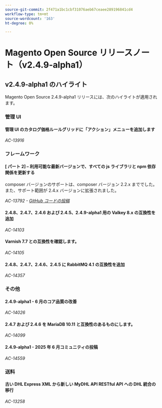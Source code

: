 ```yaml
---
source-git-commit: 2f471a1bc1cbf31076aeb67ceaee289196841cd4
workflow-type: tm+mt
source-wordcount: '163'
ht-degree: 0%

---
```

# Magento Open Source リリースノート（v2.4.9-alpha1）

## v2.4.9-alpha1 のハイライト

Magento Open Source 2.4.9-alpha1 リリースには、次のハイライトが適用されます。

### 管理 UI

#### 管理 UI のカタログ価格ルールグリッドに「アクション」メニューを追加します

_AC-13916_

### フレームワーク

#### [ パート 2] – 利用可能な最新バージョンで、すべての js ライブラリと npm 依存関係を更新する

composer バージョンのサポートは、composer バージョン 2.2.x まででした。 また、サポート範囲が 2.4.x バージョンに拡張されました。

_AC-13792 - [GitHub コードの投稿 ](https://github.com/magento/magento2/commit/19844aa0)_

#### 2.4.8、2.4.7、2.4.6 および 2.4.5、2.4.9-alpha1 用の Valkey 8.x の互換性を追加

_AC-14103_

#### Varnish 7.7 との互換性を確認します。

_AC-14105_

#### 2.4.8、2.4.7、2.4.6、2.4.5 に RabbitMQ 4.1 の互換性を追加

_AC-14357_

### その他

#### 2.4.9-alpha1 - 6 月のコア品質の改善

_AC-14026_

#### 2.4.7 および 2.4.6 を MariaDB 10.11 と互換性のあるものにします。

_AC-14099_

#### 2.4.9-alpha1 - 2025 年 6 月コミュニティの投稿

_AC-14559_

### 送料

#### 古い DHL Express XML から新しい MyDHL API RESTful API への DHL 統合の移行

_AC-13258_
